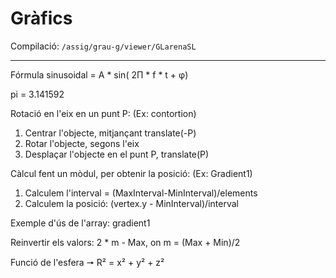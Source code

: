 # Gràfics

Compilació: `/assig/grau-g/viewer/GLarenaSL`

************

Fórmula sinusoidal =  A * sin( 2Π * f * t + φ)

pi = 3.141592

Rotació en l'eix en un punt P: (Ex: contortion)
  1) Centrar l'objecte, mitjançant translate(-P)
  2) Rotar l'objecte, segons l'eix
  3) Desplaçar l'objecte en el punt P, translate(P)

Càlcul fent un mòdul, per obtenir la posició: (Ex: Gradient1)
  1) Calculem l'interval = (MaxInterval-MinInterval)/elements
  2) Calculem la posició: (vertex.y - MinInterval)/interval

Exemple d'ús de l'array: gradient1

Reinvertir els valors: 2 * m - Max, on m = (Max + Min)/2

Funció de l'esfera 🠖 R² = x² + y² + z²
